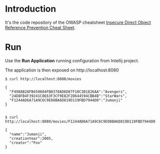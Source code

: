 # Introduction

It's the code repository of the OWASP cheatsheet [Insecure Direct Object Reference Prevention Cheat Sheet](https://www.owasp.org/index.php/Insecure_Direct_Object_Reference_Prevention_Cheat_Sheet).

# Run

Use the **Run Application** running configuration from Intellij project.

The application is then exposed on http://localhost:8080

```
$ curl http://localhost:8080/movies

{
  "F498AB2AFB450684FB0378AD6D87F10C3B1826AA":"Avengers",
  "24D8FB4F39241C8E63F3CF9E82F2D644594CBB4B":"StarWars",
  "F1244AD6A71A9C6C9E08BA6D819D119FBD7944D0":"Jumanji"
}


$ curl http://localhost:8080/movies/F1244AD6A71A9C6C9E08BA6D819D119FBD7944D0

{
  "name":"Jumanji",
  "creationYear":2005,
  "creator":"Fox"
}
```
